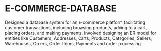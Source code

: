 # E-COMMERCE-DATABASE
 Designed a database system for an e-commerce platform facilitating customer transactions, including browsing products, adding to a cart, placing orders, and making payments. Involved designing an ER model for entities like Customers, Addresses, Carts, Products, Categories, Sellers, Warehouses, Orders, Order Items, Payments and order processing
